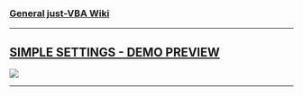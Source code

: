 ### [General just-VBA Wiki](https://github.com/lopperman/VBA-pbUtil/wiki)
***
## [SIMPLE SETTINGS - DEMO PREVIEW](https://github.com/lopperman/just-VBA/tree/main/SimpleSettings)
![](https://github.com/lopperman/just-VBA/blob/main/SimpleSettings/pbSettings.png?raw=true)
***
